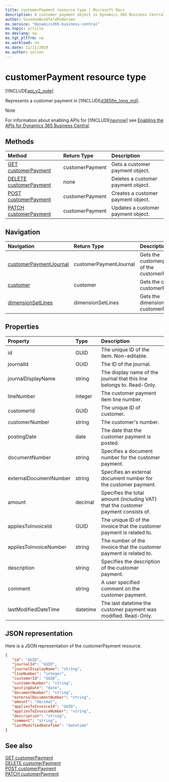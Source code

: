 ```yaml
---
title: customerPayment resource type | Microsoft Docs
description: A customer payment object in Dynamics 365 Business Central.
author: SusanneWindfeldPedersen
ms.service: "dynamics365-business-central"
ms.topic: article
ms.devlang: na
ms.tgt_pltfrm: na
ms.workload: na
ms.date: 11/11/2020
ms.author: solsen
---
```


# customerPayment resource type

[!INCLUDE[api_v2_note](../../includes/api_v2_note.md)]

Represents a customer payment in [!INCLUDE[d365fin_long_md](../../includes/d365fin_long_md.md)].

> [!NOTE]  
> For information about enabling APIs for [!INCLUDE[navnow](../../includes/navnow_md.md)] see [Enabling the APIs for Dynamics 365 Business Central](../enabling-apis-for-dynamics-nav.md).

## Methods
| Method | Return Type|Description |
|:--------------------|:-----------|:-------------------------|
|[GET customerPayment](../api/dynamics_customerPayment_Get.md)|customerPayment|Gets a customer payment object.|
|[DELETE customerPayment](../api/dynamics_customerPayment_Delete.md)|none|Deletes a customer payment object.|
|[POST customerPayment](../api/dynamics_customerPayment_Create.md)|customerPayment|Creates a customer payment object.|
|[PATCH customerPayment](../api/dynamics_customerPayment_Update.md)|customerPayment|Updates a customer payment object.|

## Navigation

| Navigation |Return Type| Description |    
|:----------|:----------|:-----------------|
|[customerPaymentJournal](dynamics_customerpaymentjournal.md)|customerPaymentJournal |Gets the customerpaymentjournal of the customerPayment.|
|[customer](dynamics_customer.md)|customer |Gets the customer of the customerPayment.|
|[dimensionSetLines](dynamics_dimensionsetline.md)|dimensionSetLines |Gets the dimensionsetlines of the customerPayment.|


## Properties

| Property           | Type   |Description     |
|:-------------------|:-------|:---------------|
|id|GUID|The unique ID of the item. Non-editable.|
|journalId|GUID|The ID of the journal.|
|journalDisplayName|string|The display name of the journal that this line belongs to. Read-Only.|
|lineNumber|integer|The customer payment item line number.|
|customerId|GUID|The unique ID of customer.  |
|customerNumber|string|The customer's number.|
|postingDate|date|The date that the customer payment   is posted.|
|documentNumber|string|Specifies a document number for the customer payment.|
|externalDocumentNumber|string|Specifies an external document number for the customer payment.|
|amount|decimal|Specifies the total amount (including VAT) that the customer payment consists of.|
|appliesToInvoiceId|GUID|The unique ID of the invoice that the customer payment is related to.|
|appliesToInvoiceNumber|string|The number of the invoice that the customer payment is related to.|
|description|string|Specifies the description of the customer payment.|
|comment|string|A user specified comment on the customer payment.|
|lastModifiedDateTime|datetime|The last datetime the customer payment was modified. Read-Only.|


## JSON representation

Here is a JSON representation of the customerPayment resource.


```json
{
   "id": "GUID",
   "journalId": "GUID",
   "journalDisplayName": "string",
   "lineNumber": "integer",
   "customerId": "GUID",
   "customerNumber": "string",
   "postingDate": "date",
   "documentNumber": "string",
   "externalDocumentNumber": "string",
   "amount": "decimal",
   "appliesToInvoiceId": "GUID",
   "appliesToInvoiceNumber": "string",
   "description": "string",
   "comment": "string",
   "lastModifiedDateTime": "datetime"
}
```
## See also

[GET customerPayment](../api/dynamics_customerPayment_Get.md)   
[DELETE customerPayment](../api/dynamics_customerPayment_Delete.md)   
[POST customerPayment](../api/dynamics_customerPayment_Create.md)   
[PATCH customerPayment](../api/dynamics_customerPayment_Update.md)   

